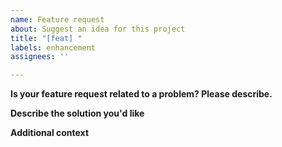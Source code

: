 ```yaml
---
name: Feature request
about: Suggest an idea for this project
title: "[feat] "
labels: enhancement
assignees: ''

---
```


**Is your feature request related to a problem? Please describe.**

**Describe the solution you'd like**
<!-- A clear and concise description of what you want to happen. -->

**Additional context**
<!-- Add any other context or screenshots about the feature request here. -->
